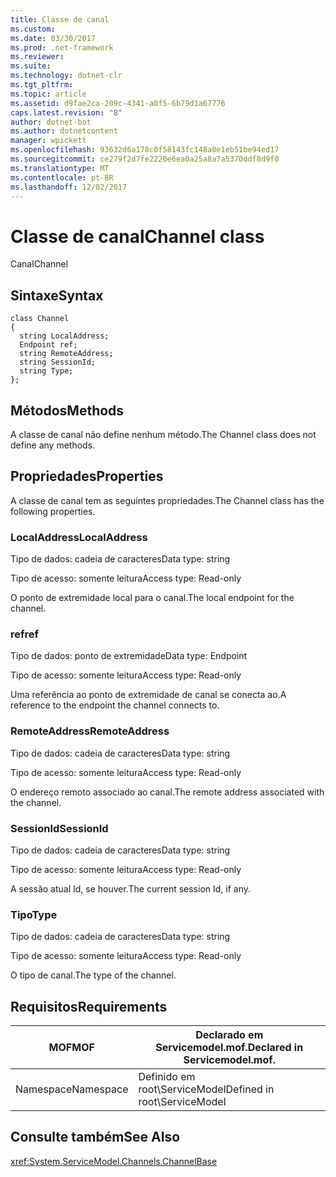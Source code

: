 ```yaml
---
title: Classe de canal
ms.custom: 
ms.date: 03/30/2017
ms.prod: .net-framework
ms.reviewer: 
ms.suite: 
ms.technology: dotnet-clr
ms.tgt_pltfrm: 
ms.topic: article
ms.assetid: d9fae2ca-209c-4341-a0f5-6b79d1a67776
caps.latest.revision: "8"
author: dotnet-bot
ms.author: dotnetcontent
manager: wpickett
ms.openlocfilehash: 93632d6a178c0f58143fc148a0e1eb51be94ed17
ms.sourcegitcommit: ce279f2d7fe2220e6ea0a25a8a7a5370ddf8d9f0
ms.translationtype: MT
ms.contentlocale: pt-BR
ms.lasthandoff: 12/02/2017
---
```

# <a name="channel-class"></a><span data-ttu-id="f01e1-102">Classe de canal</span><span class="sxs-lookup"><span data-stu-id="f01e1-102">Channel class</span></span>
<span data-ttu-id="f01e1-103">Canal</span><span class="sxs-lookup"><span data-stu-id="f01e1-103">Channel</span></span>  
  
## <a name="syntax"></a><span data-ttu-id="f01e1-104">Sintaxe</span><span class="sxs-lookup"><span data-stu-id="f01e1-104">Syntax</span></span>  
  
```  
class Channel  
{  
  string LocalAddress;  
  Endpoint ref;  
  string RemoteAddress;  
  string SessionId;  
  string Type;  
};  
```  
  
## <a name="methods"></a><span data-ttu-id="f01e1-105">Métodos</span><span class="sxs-lookup"><span data-stu-id="f01e1-105">Methods</span></span>  
 <span data-ttu-id="f01e1-106">A classe de canal não define nenhum método.</span><span class="sxs-lookup"><span data-stu-id="f01e1-106">The Channel class does not define any methods.</span></span>  
  
## <a name="properties"></a><span data-ttu-id="f01e1-107">Propriedades</span><span class="sxs-lookup"><span data-stu-id="f01e1-107">Properties</span></span>  
 <span data-ttu-id="f01e1-108">A classe de canal tem as seguintes propriedades.</span><span class="sxs-lookup"><span data-stu-id="f01e1-108">The Channel class has the following properties.</span></span>  
  
### <a name="localaddress"></a><span data-ttu-id="f01e1-109">LocalAddress</span><span class="sxs-lookup"><span data-stu-id="f01e1-109">LocalAddress</span></span>  
 <span data-ttu-id="f01e1-110">Tipo de dados: cadeia de caracteres</span><span class="sxs-lookup"><span data-stu-id="f01e1-110">Data type: string</span></span>  
  
 <span data-ttu-id="f01e1-111">Tipo de acesso: somente leitura</span><span class="sxs-lookup"><span data-stu-id="f01e1-111">Access type: Read-only</span></span>  
  
 <span data-ttu-id="f01e1-112">O ponto de extremidade local para o canal.</span><span class="sxs-lookup"><span data-stu-id="f01e1-112">The local endpoint for the channel.</span></span>  
  
### <a name="ref"></a><span data-ttu-id="f01e1-113">ref</span><span class="sxs-lookup"><span data-stu-id="f01e1-113">ref</span></span>  
 <span data-ttu-id="f01e1-114">Tipo de dados: ponto de extremidade</span><span class="sxs-lookup"><span data-stu-id="f01e1-114">Data type: Endpoint</span></span>  
  
 <span data-ttu-id="f01e1-115">Tipo de acesso: somente leitura</span><span class="sxs-lookup"><span data-stu-id="f01e1-115">Access type: Read-only</span></span>  
  
 <span data-ttu-id="f01e1-116">Uma referência ao ponto de extremidade de canal se conecta ao.</span><span class="sxs-lookup"><span data-stu-id="f01e1-116">A reference to the endpoint the channel connects to.</span></span>  
  
### <a name="remoteaddress"></a><span data-ttu-id="f01e1-117">RemoteAddress</span><span class="sxs-lookup"><span data-stu-id="f01e1-117">RemoteAddress</span></span>  
 <span data-ttu-id="f01e1-118">Tipo de dados: cadeia de caracteres</span><span class="sxs-lookup"><span data-stu-id="f01e1-118">Data type: string</span></span>  
  
 <span data-ttu-id="f01e1-119">Tipo de acesso: somente leitura</span><span class="sxs-lookup"><span data-stu-id="f01e1-119">Access type: Read-only</span></span>  
  
 <span data-ttu-id="f01e1-120">O endereço remoto associado ao canal.</span><span class="sxs-lookup"><span data-stu-id="f01e1-120">The remote address associated with the channel.</span></span>  
  
### <a name="sessionid"></a><span data-ttu-id="f01e1-121">SessionId</span><span class="sxs-lookup"><span data-stu-id="f01e1-121">SessionId</span></span>  
 <span data-ttu-id="f01e1-122">Tipo de dados: cadeia de caracteres</span><span class="sxs-lookup"><span data-stu-id="f01e1-122">Data type: string</span></span>  
  
 <span data-ttu-id="f01e1-123">Tipo de acesso: somente leitura</span><span class="sxs-lookup"><span data-stu-id="f01e1-123">Access type: Read-only</span></span>  
  
 <span data-ttu-id="f01e1-124">A sessão atual Id, se houver.</span><span class="sxs-lookup"><span data-stu-id="f01e1-124">The current session Id, if any.</span></span>  
  
### <a name="type"></a><span data-ttu-id="f01e1-125">Tipo</span><span class="sxs-lookup"><span data-stu-id="f01e1-125">Type</span></span>  
 <span data-ttu-id="f01e1-126">Tipo de dados: cadeia de caracteres</span><span class="sxs-lookup"><span data-stu-id="f01e1-126">Data type: string</span></span>  
  
 <span data-ttu-id="f01e1-127">Tipo de acesso: somente leitura</span><span class="sxs-lookup"><span data-stu-id="f01e1-127">Access type: Read-only</span></span>  
  
 <span data-ttu-id="f01e1-128">O tipo de canal.</span><span class="sxs-lookup"><span data-stu-id="f01e1-128">The type of the channel.</span></span>  
  
## <a name="requirements"></a><span data-ttu-id="f01e1-129">Requisitos</span><span class="sxs-lookup"><span data-stu-id="f01e1-129">Requirements</span></span>  
  
|<span data-ttu-id="f01e1-130">MOF</span><span class="sxs-lookup"><span data-stu-id="f01e1-130">MOF</span></span>|<span data-ttu-id="f01e1-131">Declarado em Servicemodel.mof.</span><span class="sxs-lookup"><span data-stu-id="f01e1-131">Declared in Servicemodel.mof.</span></span>|  
|---------|-----------------------------------|  
|<span data-ttu-id="f01e1-132">Namespace</span><span class="sxs-lookup"><span data-stu-id="f01e1-132">Namespace</span></span>|<span data-ttu-id="f01e1-133">Definido em root\ServiceModel</span><span class="sxs-lookup"><span data-stu-id="f01e1-133">Defined in root\ServiceModel</span></span>|  
  
## <a name="see-also"></a><span data-ttu-id="f01e1-134">Consulte também</span><span class="sxs-lookup"><span data-stu-id="f01e1-134">See Also</span></span>  
 <xref:System.ServiceModel.Channels.ChannelBase>

